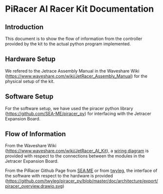 # **PiRacer AI Racer Kit Documentation**

## Introduction

This document is to show the flow of information from the controller provided by the kit to the actual python program implemented.
</br>

## Hardware Setup

We refered to the Jetrace Assembly Manual in the Waveshare Wiki (https://www.waveshare.com/wiki/JetRacer_Assembly_Manual) for the physical setup of the kit.
</br>

## Software Setup

For the software setup, we have used the piracer python library (https://github.com/SEA-ME/piracer_py) for interfacing with the Jetracer Expansion Board. 
</br>

## Flow of Information

From the Waveshare Wiki (https://www.waveshare.com/wiki/JetRacer_AI_Kit), a [wiring diagram](https://files.waveshare.com/upload/4/4a/JetRacer_Schematic.pdf) is provided with respect to the connections between the modules in the Jetracer Expansion Board.

From the PiRacer Github Page from [SEA:ME](https://github.com/SEA-ME/piracer_py/tree/master) or from [twyleg](https://github.com/twyleg/piracer_py/tree/master), the interface of the software with respect to the hardware is provided (https://github.com/twyleg/piracer_py/blob/master/doc/architecture/export/piracer_overview.drawio.svg)

</br>
